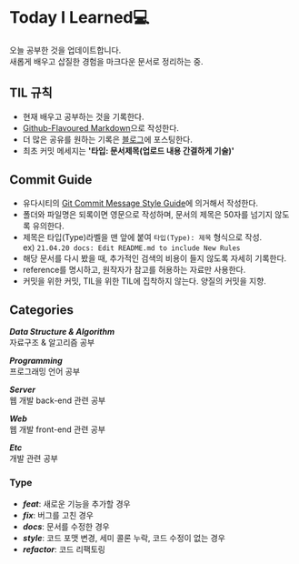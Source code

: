 # Today I Learned💻 
오늘 공부한 것을 업데이트합니다.  
새롭게 배우고 삽질한 경험을 마크다운 문서로 정리하는 중.  
  
## TIL 규칙  
- 현재 배우고 공부하는 것을 기록한다.  
- [Github-Flavoured Markdown](https://guides.github.com/features/mastering-markdown/)으로 작성한다.  
- 더 많은 공유를 원하는 기록은 [블로그](https://velog.io/@journeyy92)에 포스팅한다.  
- 최초 커밋 메세지는 **'타입: 문서제목(업로드 내용 간결하게 기술)'**  

## Commit Guide  
- 유다시티의 [Git Commit Message Style Guide](https://udacity.github.io/git-styleguide/)에 의거해서 작성한다.  
- 폴더와 파일명은 되록이면 영문으로 작성하며, 문서의 제목은 50자를 넘기지 않도록 유의한다.  
- 제목은 타입(Type)라벨을 맨 앞에 붙여 `타입(Type): 제목` 형식으로 작성.  
ex) `21.04.20 docs: Edit README.md to include New Rules`  
- 해당 문서를 다시 봤을 때, 추가적인 검색의 비용이 들지 않도록 자세히 기록한다.  
- reference를 명시하고, 원작자가 참고를 허용하는 자료만 사용한다.   
- 커밋을 위한 커밋, TIL을 위한 TIL에 집착하지 않는다. 양질의 커밋을 지향.  
  
## Categories  
***Data Structure & Algorithm***   
자료구조 & 알고리즘 공부  
  
***Programming***   
프로그래밍 언어 공부  
  
***Server***    
웹 개발 back-end 관련 공부  
  
***Web***    
웹 개발 front-end 관련 공부  
  
***Etc***    
개발 관련 공부  
  
### Type  
- ***feat***: 새로운 기능을 추가할 경우  
- ***fix***: 버그를 고친 경우  
- ***docs***: 문서를 수정한 경우  
- ***style***: 코드 포맷 변경, 세미 콜론 누락, 코드 수정이 없는 경우  
- ***refactor***: 코드 리팩토링  